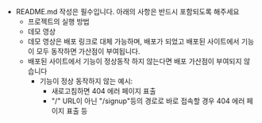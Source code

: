 - README.md 작성은 필수입니다. 아래의 사항은 반드시 포함되도록 해주세요
  - 프로젝트의 실행 방법
  - 데모 영상
  - 데모 영상은 배포 링크로 대체 가능하며, 배포가 되었고 배포된 사이트에서 기능이 모두 동작하면 가산점이 부여됩니다.
  - 배포된 사이트에서 기능이 정상동작 하지 않는다면 배포 가산점이 부여되지 않습니다
    - 기능이 정상 동작하지 않는 예시:
      - 새로고침하면 404 에러 페이지 표출
      - "/" URL이 아닌 "/signup"등의 경로로 바로 접속할 경우 404 에러 페이지 표출 등